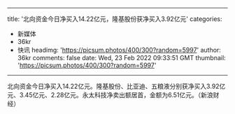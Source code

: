 
---
title: '北向资金今日净买入14.22亿元，隆基股份获净买入3.92亿元'
categories: 
 - 新媒体
 - 36kr
 - 快讯
headimg: 'https://picsum.photos/400/300?random=5997'
author: 36kr
comments: false
date: Wed, 23 Feb 2022 09:33:51 GMT
thumbnail: 'https://picsum.photos/400/300?random=5997'
---

<div>   
北向资金今日净买入14.22亿元。隆基股份、比亚迪、五粮液分别获净买入3.92亿元、3.45亿元、2.28亿元。永太科技净卖出额居首，金额为6.51亿元。（新浪财经）  
</div>
            
